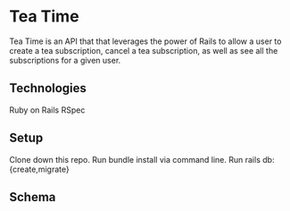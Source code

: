 # Tea Time

Tea Time is an API that that leverages the power of Rails to allow a user to create a tea subscription, cancel a tea subscription, as well as see all the subscriptions for a given user.

## Technologies
Ruby on Rails
RSpec

## Setup
Clone down this repo.
Run bundle install via command line.
Run rails db:{create,migrate}

## Schema

